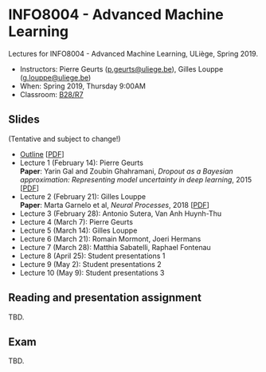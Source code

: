 # INFO8004 - Advanced Machine Learning

Lectures for INFO8004 - Advanced Machine Learning, ULiège, Spring 2019.

- Instructors:  Pierre Geurts ([p.geurts@uliege.be](mailto:g.louppe@uliege.be)), Gilles Louppe ([g.louppe@uliege.be](mailto:g.louppe@uliege.be))
- When: Spring 2019, Thursday 9:00AM
- Classroom: [B28/R7](https://www.campus.uliege.be/cms/c_5119631/fr/r7-montefiore)

## Slides

(Tentative and subject to change!)

- [Outline](https://glouppe.github.io/info8004-advanced-machine-learning/?p=outline.md) [[PDF](https://glouppe.github.io/info8004-advanced-machine-learning/pdf/outline.pdf)]
- Lecture 1 (February 14): Pierre Geurts<br>
  **Paper**: Yarin Gal and Zoubin Ghahramani, _Dropout as a Bayesian approximation: Representing model uncertainty in deep learning_, 2015 [[PDF](http://proceedings.mlr.press/v48/gal16.pdf)]
- Lecture 2 (February 21): Gilles Louppe<br>
  **Paper**: Marta Garnelo et al, _Neural Processes_, 2018 [[PDF](https://arxiv.org/abs/1807.01622)]
- Lecture 3 (February 28): Antonio Sutera, Van Anh Huynh-Thu
- Lecture 4 (March 7): Pierre Geurts
- Lecture 5 (March 14): Gilles Louppe
- Lecture 6 (March 21): Romain Mormont, Joeri Hermans
- Lecture 7 (March 28): Matthia Sabatelli, Raphael Fontenau
- Lecture 8 (April 25): Student presentations 1
- Lecture 9 (May 2): Student presentations 2
- Lecture 10 (May 9): Student presentations 3

## Reading and presentation assignment

TBD.

## Exam

TBD.
